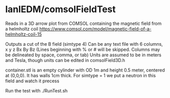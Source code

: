 lanlEDM/comsolFieldTest
========================

Reads in a 3D arrow plot from COMSOL containing the magnetic field from a helmholtz coil
https://www.comsol.com/model/magnetic-field-of-a-helmholtz-coil-15

Outputs a cut of the B field (simtype 4)
Can be any text file with 6 columns, x y z Bx By Bz
(Lines beginning with % or # will be skipped. Columns may be delineated by space, comma, or tab)
Units are assumed to be in meters and Tesla, though units can be edited in comsolField3D.h

container.stl is an empty cylinder with OD 1m and height 0.5 meter, centered at (0,0,0).
It has walls 1cm thick. For simtype = 1 we put a neutron in this field and watch it precess 


Run the test with ./RunTest.sh

